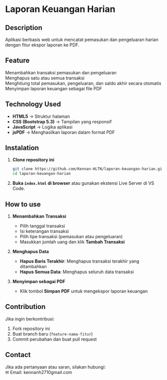 # Laporan Keuangan Harian  
## Description
Aplikasi berbasis web untuk mencatat pemasukan dan pengeluaran harian dengan fitur ekspor laporan ke PDF.  

## Feature  
 Menambahkan transaksi pemasukan dan pengeluaran  
 Menghapus satu atau semua transaksi  
 Menghitung total pemasukan, pengeluaran, dan saldo akhir secara otomatis  
 Menyimpan laporan keuangan sebagai file PDF  
 
## Technology Used
- **HTML5** → Struktur halaman  
- **CSS (Bootstrap 5.3)** → Tampilan yang responsif  
- **JavaScript** → Logika aplikasi  
- **jsPDF** → Menghasilkan laporan dalam format PDF  

## Instalation  
1. **Clone repository ini**  
   ```sh
   git clone https://github.com/Kennan-HLTN/laporan-keuangan-harian.git
   cd laporan-keuangan-harian
   ```
2. **Buka `index.html` di browser** atau gunakan ekstensi Live Server di VS Code.  

## How to use
1. **Menambahkan Transaksi**  
   - Pilih tanggal transaksi  
   - Isi keterangan transaksi  
   - Pilih tipe transaksi (pemasukan atau pengeluaran)  
   - Masukkan jumlah uang dan klik **Tambah Transaksi**  

2. **Menghapus Data**  
   - **Hapus Baris Terakhir**: Menghapus transaksi terakhir yang ditambahkan  
   - **Hapus Semua Data**: Menghapus seluruh data transaksi  

3. **Menyimpan sebagai PDF**  
   - Klik tombol **Simpan PDF** untuk mengekspor laporan keuangan   

## Contribution  
Jika ingin berkontribusi:  
1. Fork repository ini  
2. Buat branch baru (`feature-nama-fitur`)  
3. Commit perubahan dan buat pull request  
  
## Contact  
Jika ada pertanyaan atau saran, silakan hubungi:  
✉ Email: kennanh2710gmail.com
